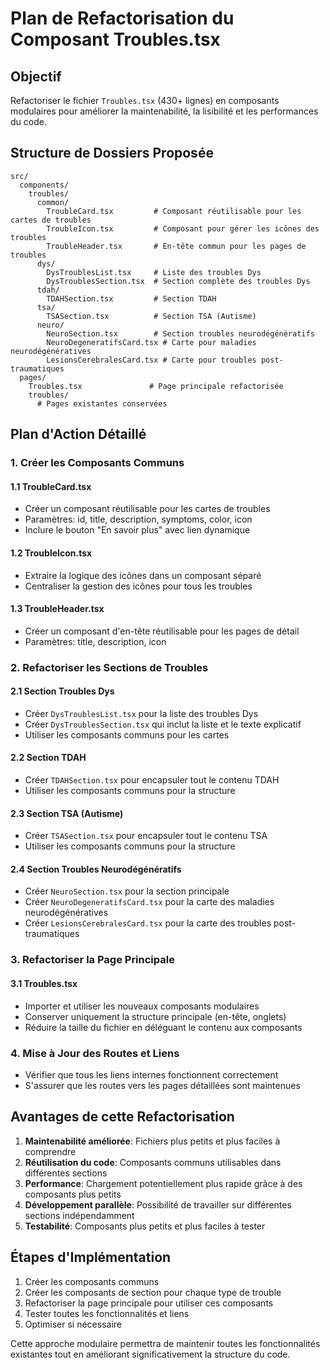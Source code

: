 # Plan de Refactorisation du Composant Troubles.tsx

## Objectif

Refactoriser le fichier `Troubles.tsx` (430+ lignes) en composants modulaires pour améliorer la maintenabilité, la lisibilité et les performances du code.

## Structure de Dossiers Proposée

```
src/
  components/
    troubles/
      common/
        TroubleCard.tsx         # Composant réutilisable pour les cartes de troubles
        TroubleIcon.tsx         # Composant pour gérer les icônes des troubles
        TroubleHeader.tsx       # En-tête commun pour les pages de troubles
      dys/
        DysTroublesList.tsx     # Liste des troubles Dys
        DysTroublesSection.tsx  # Section complète des troubles Dys
      tdah/
        TDAHSection.tsx         # Section TDAH
      tsa/
        TSASection.tsx          # Section TSA (Autisme)
      neuro/
        NeuroSection.tsx        # Section troubles neurodégénératifs
        NeuroDegeneratifsCard.tsx # Carte pour maladies neurodégénératives
        LesionsCerebralesCard.tsx # Carte pour troubles post-traumatiques
  pages/
    Troubles.tsx               # Page principale refactorisée
    troubles/
      # Pages existantes conservées
```

## Plan d'Action Détaillé

### 1. Créer les Composants Communs

#### 1.1 TroubleCard.tsx
- Créer un composant réutilisable pour les cartes de troubles
- Paramètres: id, title, description, symptoms, color, icon
- Inclure le bouton "En savoir plus" avec lien dynamique

#### 1.2 TroubleIcon.tsx
- Extraire la logique des icônes dans un composant séparé
- Centraliser la gestion des icônes pour tous les troubles

#### 1.3 TroubleHeader.tsx
- Créer un composant d'en-tête réutilisable pour les pages de détail
- Paramètres: title, description, icon

### 2. Refactoriser les Sections de Troubles

#### 2.1 Section Troubles Dys
- Créer `DysTroublesList.tsx` pour la liste des troubles Dys
- Créer `DysTroublesSection.tsx` qui inclut la liste et le texte explicatif
- Utiliser les composants communs pour les cartes

#### 2.2 Section TDAH
- Créer `TDAHSection.tsx` pour encapsuler tout le contenu TDAH
- Utiliser les composants communs pour la structure

#### 2.3 Section TSA (Autisme)
- Créer `TSASection.tsx` pour encapsuler tout le contenu TSA
- Utiliser les composants communs pour la structure

#### 2.4 Section Troubles Neurodégénératifs
- Créer `NeuroSection.tsx` pour la section principale
- Créer `NeuroDegeneratifsCard.tsx` pour la carte des maladies neurodégénératives
- Créer `LesionsCerebralesCard.tsx` pour la carte des troubles post-traumatiques

### 3. Refactoriser la Page Principale

#### 3.1 Troubles.tsx
- Importer et utiliser les nouveaux composants modulaires
- Conserver uniquement la structure principale (en-tête, onglets)
- Réduire la taille du fichier en déléguant le contenu aux composants

### 4. Mise à Jour des Routes et Liens

- Vérifier que tous les liens internes fonctionnent correctement
- S'assurer que les routes vers les pages détaillées sont maintenues

## Avantages de cette Refactorisation

1. **Maintenabilité améliorée**: Fichiers plus petits et plus faciles à comprendre
2. **Réutilisation du code**: Composants communs utilisables dans différentes sections
3. **Performance**: Chargement potentiellement plus rapide grâce à des composants plus petits
4. **Développement parallèle**: Possibilité de travailler sur différentes sections indépendamment
5. **Testabilité**: Composants plus petits et plus faciles à tester

## Étapes d'Implémentation

1. Créer les composants communs
2. Créer les composants de section pour chaque type de trouble
3. Refactoriser la page principale pour utiliser ces composants
4. Tester toutes les fonctionnalités et liens
5. Optimiser si nécessaire

Cette approche modulaire permettra de maintenir toutes les fonctionnalités existantes tout en améliorant significativement la structure du code.